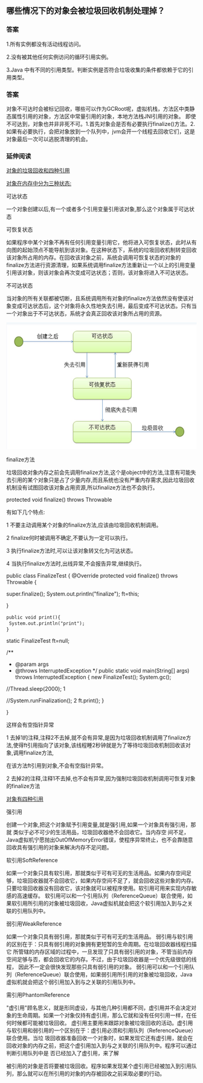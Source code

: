 
## 哪些情况下的对象会被垃圾回收机制处理掉？

### 答案
	
1.所有实例都没有活动线程访问。

2.没有被其他任何实例访问的循环引用实例。

3.Java 中有不同的引用类型。判断实例是否符合垃圾收集的条件都依赖于它的引用类型。


### 答案

对象不可达时会被标记回收，哪些可以作为GCRoot呢，虚拟机栈，方法区中类静态属性引用的对象，方法区中常量引用的对象，本地方法栈JNI引用的对象。
即使不可达到，对象也并非非死不可。1.首先对象会是否有必要执行finalize()方法。2.如果有必要执行，会把对象放到一个队列中，jvm会开一个线程去回收它们，这是对象最后一次可以逃脱清理的机会。


### 延伸阅读


[对象的垃圾回收和四种引用](https://blog.csdn.net/erica_1230/article/details/43883105)

[对象在内存中分为三种状态:]()

可达状态

一个对象创建以后,有一个或者多个引用变量引用该对象,那么这个对象属于可达状态

 

可恢复状态

如果程序中某个对象不再有任何引用变量引用它，他将进入可恢复状态，此时从有向图的起始顶点不能导航到该对象。在这种状态下，系统的垃圾回收机制转变回收该对象所占用的内存。在回收该对象之前，系统会调用可恢复状态的对象的finalize方法进行资源清理，如果系统调用finalize方法重新让一个以上的引用变量引用该对象，则该对象会再次变成可达状态；否则，该对象将进入不可达状态。

 
不可达状态

当对象的所有关联都被切断，且系统调用所有对象的finalize方法依然没有使该对象变成可达状态后，这个对象将永久性地失去引用，最后变成不可达状态。只有当一个对象出于不可达状态，系统才会真正回收该对象所占用的资源。


![对象状态转化图](https://raw.githubusercontent.com/supets-open/InterView/master/web/image/%E5%AF%B9%E8%B1%A1%E4%B8%89%E7%A7%8D%E7%8A%B6%E6%80%81.jpg)

finalize方法

垃圾回收对象内存之前会先调用finalize方法,这个是object中的方法,注意有可能失去引用的某个对象只是占了少量内存,而且系统也没有严重内存需求,因此垃圾回收机制没有试图回收该对象占用资源,所以finalize方法也不会执行。

protected void finalize() throws Throwable

有如下几个特点:

1 不要主动调用某个对象的finalize方法,应该由垃圾回收机制调用。

2  finalize何时被调用不确定,不要认为一定可以执行。

3  执行finalize方法时,可以让该对象转又化为可达状态。

4  当执行finalize方法时,出线异常,不会报告异常,继续执行。

 

public class FinalizeTest {
 @Override
 protected void finalize() throws Throwable {
 
  super.finalize();
     System.out.println("finalize");
  ft=this;
  
 }

    public void print(){
     System.out.println("print");
    }

 static FinalizeTest  ft=null;
 
 
 
 /**
  * @param args
  * @throws InterruptedException
  */
 public static void main(String[] args) throws InterruptedException {
    new FinalizeTest();
     System.gc();

   //Thread.sleep(2000);   1

  //System.runFinalization();  2
          ft.print();
 }

}

 

这样会有空指针异常

1   去掉1的注释,注释2不去掉,就不会有异常,是因为垃圾回收机制调用了finalize方法,使得ft引用指向了该对象,该线程睡2秒钟就是为了等待垃圾回收机制回收该对象,调用finalize方法,

在该方法ft引用到对象,不会有空指针异常。

2   去掉2的注释,注释1不去掉,也不会有异常,因为强制垃圾回收机制调用可恢复对象的finalize方法



[对象有四种引用]()

强引用

创建一个对象,把这个对象赋予引用变量,就是强引用,如果一个对象具有强引用，那就 类似于必不可少的生活用品，垃圾回收器绝不会回收它。当内存空 间不足，Java虚拟机宁愿抛出OutOfMemoryError错误，使程序异常终止，也不会靠随意回收具有强引用的对象来解决内存不足问题。

 

软引用SoftReference

如果一个对象只具有软引用，那就类似于可有可无的生活用品。如果内存空间足够，垃圾回收器就不会回收它，如果内存空间不足了，就会回收这些对象的内存。只要垃圾回收器没有回收它，该对象就可以被程序使用。软引用可用来实现内存敏感的高速缓存。
软引用可以和一个引用队列（ReferenceQueue）联合使用，如果软引用所引用的对象被垃圾回收，Java虚拟机就会把这个软引用加入到与之关联的引用队列中。

 

弱引用WeakReference

如果一个对象只具有弱引用，那就类似于可有可无的生活用品。 弱引用与软引用的区别在于：只具有弱引用的对象拥有更短暂的生命周期。在垃圾回收器线程扫描它 所管辖的内存区域的过程中，一旦发现了只具有弱引用的对象，不管当前内存空间足够与否，都会回收它的内存。不过，由于垃圾回收器是一个优先级很低的线程， 因此不一定会很快发现那些只具有弱引用的对象。
弱引用可以和一个引用队列（ReferenceQueue）联合使用，如果弱引用所引用的对象被垃圾回收，Java虚拟机就会把这个弱引用加入到与之关联的引用队列中。

 

需引用PhantomReference

"虚引用"顾名思义，就是形同虚设，与其他几种引用都不同，虚引用并不会决定对象的生命周期。如果一个对象仅持有虚引用，那么它就和没有任何引用一样，在任何时候都可能被垃圾回收。
虚引用主要用来跟踪对象被垃圾回收的活动。虚引用与软引用和弱引用的一个区别在于：虚引用必须和引用队列（ReferenceQueue）联合使用。当垃 圾回收器准备回收一个对象时，如果发现它还有虚引用，就会在回收对象的内存之前，把这个虚引用加入到与之关联的引用队列中。程序可以通过判断引用队列中是 否已经加入了虚引用，来了解

被引用的对象是否将要被垃圾回收。程序如果发现某个虚引用已经被加入到引用队列，那么就可以在所引用的对象的内存被回收之前采取必要的行动。